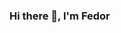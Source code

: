 ### Hi there 👋, I'm Fedor

<!--
**FiodorSemenov/FiodorSemenov** is a ✨ _special_ ✨ repository because its `README.md` (this file) appears on your GitHub profile.

Here are some ideas to get you started:

- 🔭 I’m currently working on finding an idea for creating an IT project
- 🌱 I’m currently learning programming in Python and C++
- 👯 I’m looking to collaborate with a person who can share experience
- 🤔 I’m looking for help with learning English
- 📫 How to reach me: https://vk.com/id328310613
                      https://t.me/Fedoss111
- 😄 Pronouns: he/him
- ⚡ Fun fact: 
-->
